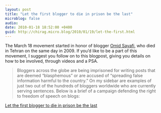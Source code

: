 ```yaml
---
layout: post
title: "Let the first blogger to die in prison be the last"
microblog: false
audio: 
date: 2010-01-18 18:52:00 +0400
guid: http://chirag.micro.blog/2010/01/19/let-the-first.html
---
```

<p>The March 18 movement started in honor of blogger <a href="http://en.wikipedia.org/wiki/Omid_Reza_Mir_Sayafi" target="_blank">Omid Sayafi</a>, who died in Tehran on the same day in 2009. If you’d like to be a part of this movement, I suggest you follow on to this blogpost, giving you details on how to be involved, through videos and a PSA.</p>
<blockquote>Bloggers across the globe are being imprisoned for writing posts that are deemed “blasphemous” or are accused of “spreading false information harmful to the country.” On my sidebar are examples of just two out of the hundreds of bloggers worldwide who are currently serving sentences. Below is a brief of a campaign defending the right to freedom of speech on blogs:</blockquote>
<p><a href="http://lhjunkie.blogspot.com/2010/01/let-first-blogger-to-die-in-prison-be.html" target="_blank">Let the first blogger to die in prison be the last</a></p>
